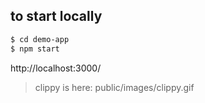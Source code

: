 ## to start locally
```bash
$ cd demo-app
$ npm start
```

http://localhost:3000/

> clippy is here: public/images/clippy.gif

